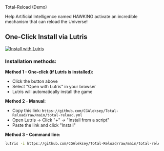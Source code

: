 Total-Reload (Demo)

Help Artificial Intelligence named HAWKING activate an incredible mechanism that can reload the Universe!

## One-Click Install via Lutris

[![Install with Lutris](https://img.shields.io/badge/Install_with-Lutris-00B8FF.svg)](https://github.com/CGAleksey/Total-Reload/raw/main/total-reload.yml)

### Installation methods:

**Method 1 - One-click (if Lutris is installed):**
- Click the button above
- Select "Open with Lutris" in your browser
- Lutris will automatically install the game

**Method 2 - Manual:**
- Copy this link: `https://github.com/CGAleksey/Total-Reload/raw/main/total-reload.yml`
- Open Lutris → Click "+" → "Install from a script"
- Paste the link and click "Install"

**Method 3 - Command line:**
```bash
lutris -i https://github.com/CGAleksey/Total-Reload/raw/main/total-reload.yml